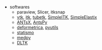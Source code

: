 - softwares
  - paraview, Slicer, itksnap
  - [vtk](https://github.com/Kitware/VTK), [itk](https://github.com/InsightSoftwareConsortium/ITK), [tubetk](https://github.com/KitwareMedical/ITKTubeTK), [SimpleITK](https://github.com/SimpleITK/SimpleITK), [SimpleElastix](https://github.com/SuperElastix/SimpleElastix)
  - [ANTsX](https://github.com/ANTsX), [AntsPy](https://github.com/ANTsX/ANTsPy)
  - [deformetrica](http://www.deformetrica.org/), [pyutils](https://github.com/Shusil/Deformetrica)
  - [statismo](https://github.com/statismo/statismo)
  - [medpy](https://github.com/loli/medpy)
  - [DLTK](https://github.com/DLTK/DLTK)
